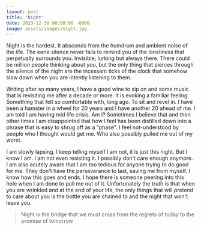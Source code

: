```yaml
---
layout: post
title: "Night"
date: 2023-12-30 06:00:00 -0000
image: assets/images/night.jpg
---
```


Night is the hardest. It absconds from the humdrum and ambient noise of the life. The eerie silence never fails to remind you of the loneliness that perpetually surrounds you. Invisible, lurking but always there. There could be million people thinking about you, but the only thing that pierces through the silence of the night are the incessant ticks of the clock that somehow slow down when you are intently listening to them.

Writing after so many years, I have a good wine to sip on and some music that is revisiting me after a decade or more. It is evoking a familiar feeling. Something that felt so comfortable with, long ago. To sit and revel in. I have been a hamster in a wheel for 20 years and I have another 20 ahead of me. I am told I am having mid life crisis. Am I? Sometimes I believe that and then other times I am disappointed that how I feel has been distilled down into a phrase that is easy to shrug off as a "phase". I feel not-understood by people who I thought would get me. Who also possibly pulled me out of my worst.

I am slowly lapsing. I keep telling myself I am not, it is just this night. But I know I am. I am not even resisting it. I possibly don't care enough anymore. I am also acutely aware that I am too tedious for anyone trying to do good for me. They don't have the perseverance to last, saving me from myself. I know how this goes and ends. I hope there is someone peering into this hole when I am done to pull me out of it. Unfortunately the truth is that when you are wrinkled and at the end of your life, the only things that will pretend to care about you is the bottle you are chained to and the night that won't leave you.

>Night is the bridge that we must cross from the regrets of today to the promise of tomorrow
